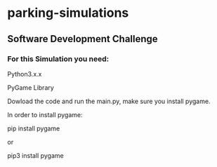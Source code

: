 # parking-simulations
## Software Development Challenge
### For this Simulation you need:
  Python3.x.x
  
  PyGame Library
  
  
 Dowload the code and run the main.py, make sure you install pygame.
 
 In order to install pygame:
 
 pip install pygame
 
or

pip3 install pygame
